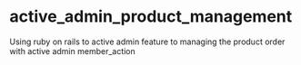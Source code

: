 # active_admin_product_management
Using ruby on rails to active admin feature to managing the product order with active admin member_action 
